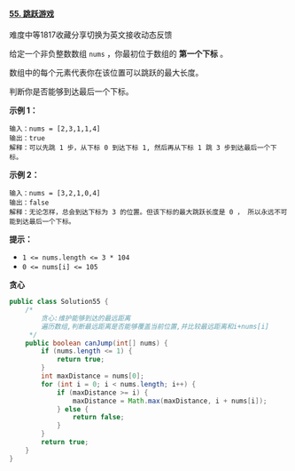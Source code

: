#### [55. 跳跃游戏](https://leetcode.cn/problems/jump-game/)

难度中等1817收藏分享切换为英文接收动态反馈

给定一个非负整数数组 `nums` ，你最初位于数组的 **第一个下标** 。

数组中的每个元素代表你在该位置可以跳跃的最大长度。

判断你是否能够到达最后一个下标。

**示例 1：**

```
输入：nums = [2,3,1,1,4]
输出：true
解释：可以先跳 1 步，从下标 0 到达下标 1, 然后再从下标 1 跳 3 步到达最后一个下标。
```

**示例 2：**

```
输入：nums = [3,2,1,0,4]
输出：false
解释：无论怎样，总会到达下标为 3 的位置。但该下标的最大跳跃长度是 0 ， 所以永远不可能到达最后一个下标。
```

**提示：**

- `1 <= nums.length <= 3 * 104`
- `0 <= nums[i] <= 105`

**贪心**

```java
public class Solution55 {
    /*
        贪心:维护能够到达的最远距离
        遍历数组,判断最远距离是否能够覆盖当前位置,并比较最远距离和i+nums[i]
     */
    public boolean canJump(int[] nums) {
        if (nums.length <= 1) {
            return true;
        }
        int maxDistance = nums[0];
        for (int i = 0; i < nums.length; i++) {
            if (maxDistance >= i) {
                maxDistance = Math.max(maxDistance, i + nums[i]);
            } else {
                return false;
            }
        }
        return true;
    }
}
```